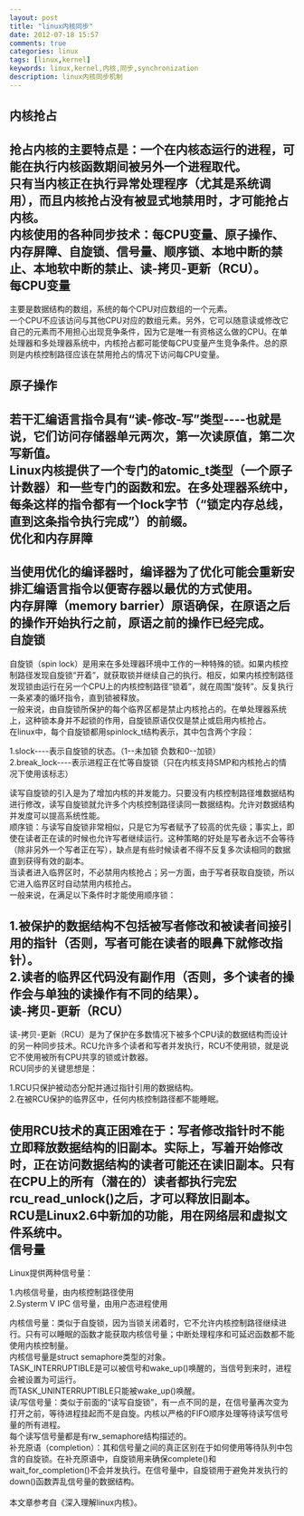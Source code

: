 ```yaml
---
layout: post
title: "linux内核同步"
date: 2012-07-18 15:57
comments: true
categories: linux
tags: [linux,kernel]
keywords: linux,kernel,内核,同步,synchronization
description: linux内核同步机制
---
```

内核抢占
---
抢占内核的主要特点是：一个在内核态运行的进程，可能在执行内核函数期间被另外一个进程取代。   
只有当内核正在执行异常处理程序（尤其是系统调用），而且内核抢占没有被显式地禁用时，才可能抢占内核。   
内核使用的各种同步技术：每CPU变量、原子操作、内存屏障、自旋锁、信号量、顺序锁、本地中断的禁止、本地软中断的禁止、读-拷贝-更新（RCU）。   
每CPU变量
---
主要是数据结构的数组，系统的每个CPU对应数组的一个元素。   
一个CPU不应该访问与其他CPU对应的数组元素。另外，它可以随意读或修改它自己的元素而不用担心出现竞争条件，因为它是唯一有资格这么做的CPU。在单处理器和多处理器系统中，内核抢占都可能使每CPU变量产生竞争条件。总的原则是内核控制路径应该在禁用抢占的情况下访问每CPU变量。   

<!--more-->
原子操作
---
若干汇编语言指令具有“读-修改-写”类型----也就是说，它们访问存储器单元两次，第一次读原值，第二次写新值。   
Linux内核提供了一个专门的atomic_t类型（一个原子计数器）和一些专门的函数和宏。在多处理器系统中，每条这样的指令都有一个lock字节（“锁定内存总线，直到这条指令执行完成”）的前缀。   
优化和内存屏障
---
当使用优化的编译器时，编译器为了优化可能会重新安排汇编语言指令以便寄存器以最优的方式使用。   
内存屏障（memory barrier）原语确保，在原语之后的操作开始执行之前，原语之前的操作已经完成。   
自旋锁
---
自旋锁（spin lock）是用来在多处理器环境中工作的一种特殊的锁。如果内核控制路径发现自旋锁“开着”，就获取锁并继续自己的执行。相反，如果内核控制路径发现锁由运行在另一个CPU上的内核控制路径“锁着”，就在周围“旋转”。反复执行一条紧凑的循环指令，直到锁被释放。     
一般来说，由自旋锁所保护的每个临界区都是禁止内核抢占的。在单处理器系统上，这种锁本身并不起锁的作用，自旋锁原语仅仅是禁止或启用内核抢占。    
在linux中，每个自旋锁都用spinlock_t结构表示，其中包含两个字段：    

1.slock----表示自旋锁的状态。（1--未加锁  负数和0--加锁）   
2.break_lock----表示进程正在忙等自旋锁（只在内核支持SMP和内核抢占的情况下使用该标志）


读写自旋锁的引入是为了增加内核的并发能力。只要没有内核控制路径堆数据结构进行修改，读写自旋锁就允许多个内核控制路径读同一数据结构。允许对数据结构并发度可以提高系统性能。   
顺序锁：与读写自旋锁非常相似，只是它为写者赋予了较高的优先级；事实上，即使在读者正在读的时候也允许写者继续运行。这种策略的好处是写者永远不会等待（除非另外一个写者正在写），缺点是有些时候读者不得不反复多次读相同的数据直到获得有效的副本。   
当读者进入临界区时，不必禁用内核抢占；另一方面，由于写者获取自旋锁，所以它进入临界区时自动禁用内核抢占。   
一般来说，在满足以下条件时才能使用顺序锁：   

1.被保护的数据结构不包括被写者修改和被读者间接引用的指针（否则，写者可能在读者的眼鼻下就修改指针）。   
2.读者的临界区代码没有副作用（否则，多个读者的操作会与单独的读操作有不同的结果）。   
读-拷贝-更新（RCU）
---
读-拷贝-更新（RCU）是为了保护在多数情况下被多个CPU读的数据结构而设计的另一种同步技术。RCU允许多个读者和写者并发执行，RCU不使用锁，就是说它不使用被所有CPU共享的锁或计数器。    
RCU同步的关键思想是：

1.RCU只保护被动态分配并通过指针引用的数据结构。   
2.在被RCU保护的临界区中，任何内核控制路径都不能睡眠。

使用RCU技术的真正困难在于：写者修改指针时不能立即释放数据结构的旧副本。实际上，写着开始修改时，正在访问数据结构的读者可能还在读旧副本。只有在CPU上的所有（潜在的）读者都执行完宏rcu_read_unlock()之后，才可以释放旧副本。   
RCU是Linux2.6中新加的功能，用在网络层和虚拟文件系统中。   
信号量
---
Linux提供两种信号量：

1.内核信号量，由内核控制路径使用   
2.Systerm V IPC 信号量，由用户态进程使用

内核信号量：类似于自旋锁，因为当锁关闭着时，它不允许内核控制路径继续进行。只有可以睡眠的函数才能获取内核信号量；中断处理程序和可延迟函数都不能使用内核控制量。   
内核信号量是struct semaphore类型的对象。   
TASK_INTERRUPTIBLE是可以被信号和wake_up()唤醒的，当信号到来时，进程会被设置为可运行。   
而TASK_UNINTERRUPTIBLE只能被wake_up()唤醒。   
读/写信号量：类似于前面的“读写自旋锁”，有一点不同的是，在信号量再次变为打开之前，等待进程挂起而不是自旋。内核以严格的FIFO顺序处理等待读写信号量的所有进程。   
每个读写信号量都是有rw_semaphore结构描述的。   
补充原语（completion）：其和信号量之间的真正区别在于如何使用等待队列中包含的自旋锁。在补充原语中，自旋锁用来确保complete()和wait_for_completion()不会并发执行。在信号量中，自旋锁用于避免并发执行的down()函数弄乱信号量的数据结构。   
<br />
本文章参考自《深入理解linux内核》。   

 